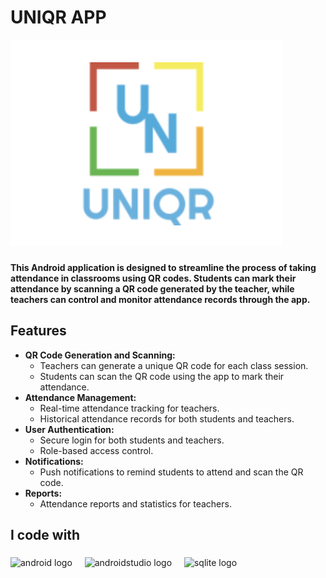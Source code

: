 <h1 align="left">UNIQR APP</h1>
<img src="AttendanceSystem/app/src/main/res/drawable/logo.png" alt="Project Logo" />

###

<h4 align="left">This Android application is designed to streamline the process of taking attendance in classrooms using QR codes. Students can mark their attendance by scanning a QR code generated by the teacher, while teachers can control and monitor attendance records through the app.</h4>

###

<h2 align="left">Features</h2>
<ul>
  <li>
    <strong>QR Code Generation and Scanning:</strong>
    <ul>
      <li>Teachers can generate a unique QR code for each class session.</li>
      <li>Students can scan the QR code using the app to mark their attendance.</li>
    </ul>
  </li>
  <li>
    <strong>Attendance Management:</strong>
    <ul>
      <li>Real-time attendance tracking for teachers.</li>
      <li>Historical attendance records for both students and teachers.</li>
    </ul>
  </li>
  <li>
    <strong>User Authentication:</strong>
    <ul>
      <li>Secure login for both students and teachers.</li>
      <li>Role-based access control.</li>
    </ul>
  </li>
  <li>
    <strong>Notifications:</strong>
    <ul>
      <li>Push notifications to remind students to attend and scan the QR code.</li>
    </ul>
  </li>
  <li>
    <strong>Reports:</strong>
    <ul>
      <li>Attendance reports and statistics for teachers.</li>
    </ul>
  </li>
</ul>

###

<h2 align="left">I code with</h2>

###

<div align="left">
  <img src="https://cdn.jsdelivr.net/gh/devicons/devicon/icons/android/android-original.svg" height="40" alt="android logo"  />
  <img width="12" />
  <img src="https://cdn.jsdelivr.net/gh/devicons/devicon/icons/androidstudio/androidstudio-original.svg" height="40" alt="androidstudio logo"  />
  <img width="12" />
  <img src="https://cdn.jsdelivr.net/gh/devicons/devicon/icons/sqlite/sqlite-original.svg" height="40" alt="sqlite logo"  />
</div>

###
